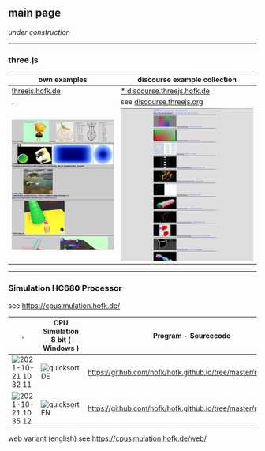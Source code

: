 ## main page ##

*under construction*

---

### three.js ###

own examples    | discourse example collection 
--------------- | ---------------------------- 
[threejs.hofk.de](https://threejs.hofk.de) | [* discourse.threejs.hofk.de](https://discourse.threejs.hofk.de)
 . | see [discourse.threejs.org](https://discourse.threejs.org/t/collection-of-examples-from-discourse-threejs-org/4315)
![threejs.hofk](threejs.hofk.de.png) | ![collection](collection.png)


---

### Simulation HC680 Processor ###

see https://cpusimulation.hofk.de/

 . | CPU Simulation 8 bit  ( Windows )  |  Program - Sourcecode          |   
---|-------------------|---------------------------------------------------------------- |
![2021-10-21 10 32 11](https://user-images.githubusercontent.com/27998882/138241784-4084982a-6927-4d0e-a365-c86dc8c187c2.png) | ![quicksortDE](https://user-images.githubusercontent.com/27998882/138236039-03af4290-c065-4894-b1b4-cbbe1b68492d.png) | https://github.com/hofk/hofk.github.io/tree/master/resourcesDE  |  
![2021-10-21 10 35 12](https://user-images.githubusercontent.com/27998882/138241832-a0b73f0c-05ae-448f-b0c2-2f0f49f5f5fc.png) | ![quicksortEN](https://user-images.githubusercontent.com/27998882/138240854-581fc4df-a9d2-4cb9-9046-020561e9c7c4.png) | https://github.com/hofk/hofk.github.io/tree/master/resourcesEN  |


web variant (english) see https://cpusimulation.hofk.de/web/
